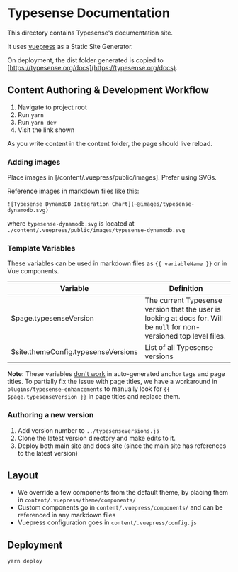 # Typesense Documentation

This directory contains Typesense's documentation site.

It uses [vuepress](https://vuepress.vuejs.org/) as a Static Site Generator.

On deployment, the dist folder generated is copied to [https://typesense.org/docs](https://typesense.org/docs).

## Content Authoring & Development Workflow

1. Navigate to project root
2. Run `yarn`
3. Run `yarn dev`
4. Visit the link shown

As you write content in the content folder, the page should live reload.

### Adding images

Place images in [/content/.vuepress/public/images]. Prefer using SVGs. 

Reference images in markdown files like this: 

```
![Typesense DynamoDB Integration Chart](~@images/typesense-dynamodb.svg)
```

where `typesense-dynamodb.svg` is located at `./content/.vuepress/public/images/typesense-dynamodb.svg`

### Template Variables

These variables can be used in markdown files as `{{ variableName }}` or in Vue components.

| Variable | Definition |
|----------|------------|
| $page.typesenseVersion | The current Typesense version that the user is looking at docs for. Will be `null` for non-versioned top level files. |
| $site.themeConfig.typesenseVersions | List of all Typesense versions |

**Note:** These variables [don't work](https://github.com/vuejs/vuepress/issues/2379) in auto-generated anchor tags and page titles.
To partially fix the issue with page titles, we have a workaround in `plugins/typesense-enhancements` to manually look for `{{ $page.typesenseVersion }}` in page titles and replace them.

### Authoring a new version

1. Add version number to `../typesenseVersions.js`
1. Clone the latest version directory and make edits to it.
1. Deploy both main site and docs site (since the main site has references to the latest version)

## Layout

- We override a few components from the default theme, by placing them in `content/.vuepress/theme/components/`
- Custom components go in `content/.vuepress/components/` and can be referenced in any markdown files
- Vuepress configuration goes in `content/.vuepress/config.js`

## Deployment

```shell
yarn deploy
```
